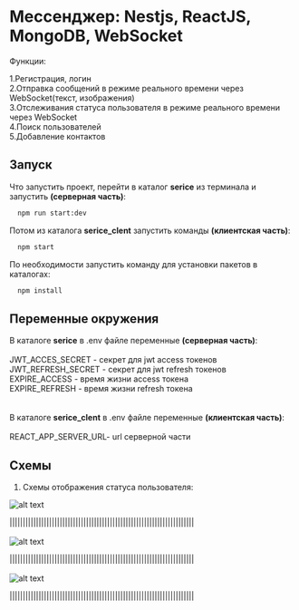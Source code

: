 
# Мессенджер: Nestjs, ReactJS, MongoDB, WebSocket

Функции:

1.Регистрация, логин <br />
2.Отправка сообщений в режиме реального времени через WebSocket(текст, изображения) <br /> 
3.Отслеживания статуса пользователя в режиме реального времени через WebSocket <br /> 
4.Поиск пользователей <br /> 
5.Добавление контактов <br />


## Запуск

Что запустить проект, перейти в каталог **serice** из терминала и запустить **(серверная часть)**:

```bash
  npm run start:dev
```
Потом из каталога **serice_clent** запустить команды **(клиентская часть)**:

```bash
  npm start
```
По необходимости запустить команду для установки пакетов в каталогах:
```bash
  npm install
```


## Переменные окружения

В каталоге **serice** в .env файле переменные **(серверная часть)**: <br />
<br />
JWT_ACCES_SECRET - секрет для jwt access токенов <br />
JWT_REFRESH_SECRET - секрет для jwt refresh токенов <br />
EXPIRE_ACCESS - время жизни access токена <br />
EXPIRE_REFRESH - время жизни refresh токена <br />
<br />
<br />
В каталоге **serice_clent** в .env файле переменные **(клиентская часть)**: <br />
<br />
REACT_APP_SERVER_URL- url серверной части

## Схемы
1. Схемы отображения статуса пользователя:<br />

![alt text](https://thumb.cloud.mail.ru/weblink/thumb/xw1/NnQW/QS3F98wen)

||||||||||||||||||||||||||||||||||||||||||||||||||||||||||||||||||||||
<br />
<br />
![alt text](https://thumb.cloud.mail.ru/weblink/thumb/xw1/XtAW/iWHSbawin)

||||||||||||||||||||||||||||||||||||||||||||||||||||||||||||||||||||||
<br />
<br />
![alt text](https://thumb.cloud.mail.ru/weblink/thumb/xw1/iMsF/NUMAuAdva)

||||||||||||||||||||||||||||||||||||||||||||||||||||||||||||||||||||||
<br /><br />
